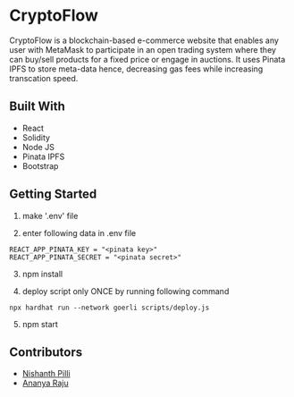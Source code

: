 # CryptoFlow

CryptoFlow is a blockchain-based e-commerce website that enables any user with MetaMask to participate in an open trading system where they can buy/sell products for a fixed price or engage in auctions.
It uses Pinata IPFS to store meta-data hence, decreasing gas fees while increasing transcation speed.

## Built With
* React
* Solidity
* Node JS
* Pinata IPFS
* Bootstrap

## Getting Started

1. make '.env' file

2. enter following data in .env file

```
REACT_APP_PINATA_KEY = "<pinata key>"
REACT_APP_PINATA_SECRET = "<pinata secret>"
```

3. npm install

4. deploy script only ONCE by running following command 

```
npx hardhat run --network goerli scripts/deploy.js
```

5. npm start

## Contributors

* [Nishanth Pilli](https://github.com/dr4g0n7ly)
* [Ananya Raju](https://github.com/ananyaraju)
